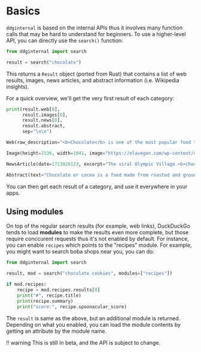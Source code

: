 # Basics
`ddginternal` is based on the internal APIs thus it involves many function calls that may be hard to understand for beginners. To use a higher-level API, you can directly use the `search()` function:

```python
from ddginternal import search

result = search("chocolate")
```

This returns a `Result` object (ported from Rust) that contains a list of web results, images, news articles, and abstract information (i.e. Wikipedia insights).

For a quick overview, we'll get the very first result of each category:

```python
print(result.web[0], 
      result.images[0], 
      result.news[0], 
      result.abstract, 
      sep="\n\n")
```

```python
Web(raw_description="<b>Chocolate</b> is one of the most popular food types and flavors in the world, and many foodstuffs involving <b>chocolate</b> exist, particularly desserts, including cakes, pudding, mousse, <b>chocolate</b> brownies, and <b>chocolate</b> chip cookies. Many candiesare filled with or coated with sweetened <b>chocolate</b>.", description="Chocolate is one of the most popular food types and flavors in the world, and many foodstuffs involving chocolate exist, particularly desserts, including cakes, pudding, mousse, chocolate brownies, and chocolate chip cookies. Many candiesare filled with or coated with sweetened chocolate.\n", domain="en.wikipedia.org", shortened_url="en.wikipedia.org/wiki/Chocolate", url="https://en.wikipedia.org/wiki/Chocolate", title="Chocolate - Wikipedia")  

Image(height=1536, width=1041, image="https://elavegan.com/wp-content/uploads/2023/01/homemade-chocolate-bars-1041x1536.jpg", thumbnail="https://tse1.mm.bing.net/th?id=OIP.m-FNyduBkQUp_LsS0L5nEgHaK7&pid=Api", title="How To Make Chocolate (3 Ingredients) - Elavegan", url="https://elavegan.com/how-to-make-chocolate/")

NewsArticle(date=1723926123, excerpt="The viral Olympic Village <b>chocolate</b> muffins have made their New York City debut with hundreds lining up at the East Village pop-up to get a taste. Hundreds of people lined up on 17 August to check out the new pop-up dedicated to the <b>chocolate</b> muffins that were all the rage in the Olympic Village at the 2024 Paris Olympic Games after Norwegian swimmer Henrik Christiansen posted about them on TikTok.", image="https://media.zenfs.com/en/the_independent_635/4ab32f23d488fec6af06851b786d5166", relative_time="17 hours ago", source="The Independent on MSN.com", title="'Muffin mania': Hundreds line up to try the viral Olympic Village chocolate muffins in New York City", url="https://www.msn.com/en-gb/travel/news/muffin-mania-hundreds-line-up-to-try-the-viral-olympic-village-chocolate-muffins-in-new-york-city/ar-AA1oYlF3")

Abstract(text="Chocolate or cocoa is a food made from roasted and ground cocoa seed kernels that is available as a liquid, solid, or paste, either on its own or as a flavoring agent in other foods. Cocoa has been consumed in some form for at least 5,300 years starting with the Mayo-Chinchipe culture in what is present-day Ecuador. Later Mesoamerican civilizations also consumed chocolate beverages, and it was introduced to Europe in the 16th century. The seeds of the cacao tree have an intense bitter taste and must be fermented to develop the flavor. After fermentation, the seeds are dried, cleaned, and roasted. The shell is removed to produce nibs, which are then ground to cocoa mass, unadulterated chocolate in rough form. Once the cocoa mass is liquefied by heating, it is called chocolate liquor. The liquor may also be cooled and processed into its two components: cocoa solids and cocoa butter.", source="Wikipedia", url="https://en.wikipedia.org/wiki/Chocolate", answer="", definition="", entity="food", heading="Chocolate", image="/i/f5810b7016c536ea.jpg", infobox=[Infobox(label="\"Region or state\"", value="\"Mesoamerica\""), Infobox(label="\"Main ingredients\"", value="\"Cocoa bean\""), Infobox(label="\"Variations\"", value="\"Chocolate liquor, cocoa butter, cocoa solids, solid chocolate\""), Infobox(label="\"Wikidata description\"", value="\"nutritionally dense or sweet food product from the seed of Theobroma cacao - cocoa bean\""), Infobox(label="\"Wikidata id\"", value="\"Q195\""), Infobox(label="\"Wikidata label\"", value="\"chocolate\""), Infobox(label="\"Wikidata aliases\"", value="[\"chocolate\"]")])
```

You can then get each result of a category, and use it everywhere in your apps.

## Using modules
On top of the regular search results (for example, web links), DuckDuckGo tends to load **modules** to make the results even more complete, but those require conccurent requests thus it's not enabled by default.
For instance, you can enable `recipes` which points to the "recipes" module. For example, you might want to search boba shops near you, you can do:

```python
from ddginternal import search

result, mod = search("chocolate cookies", modules=["recipes"])

if mod.recipes:
    recipe = mod.recipes.results[0]
    print("#", recipe.title)
    print(recipe.summary)
    print("score:", recipe.spoonacular_score)
```

The `result` is same as the above, but an additional module is returned. Depending on what you enabled, you can load the module contents by getting an attribute by the module name.

!! warning
    This is still in beta, and the API is subject to change.
